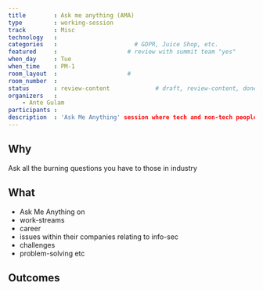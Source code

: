 ```yaml
---
title        : Ask me anything (AMA)
type         : working-session
track        : Misc
technology   :
categories   :                      # GDPR, Juice Shop, etc.
featured     :                    # review with summit team "yes"
when_day     : Tue
when_time    : PM-1
room_layout  :                    #
room_number  :
status       : review-content             # draft, review-content, done
organizers   :
    - Ante Gulam
participants :
description  : 'Ask Me Anything' session where tech and non-tech people can ask anything someone who is from the industry relating to his work-streams, career, issues within their companies relating to info-sec, challenges, problem-solving etc
---
```


## Why

Ask all the burning questions you have to those in industry


## What

 - Ask Me Anything on 
  - work-streams
  - career
  - issues within their companies relating to info-sec
  - challenges
  - problem-solving etc
 
## Outcomes



